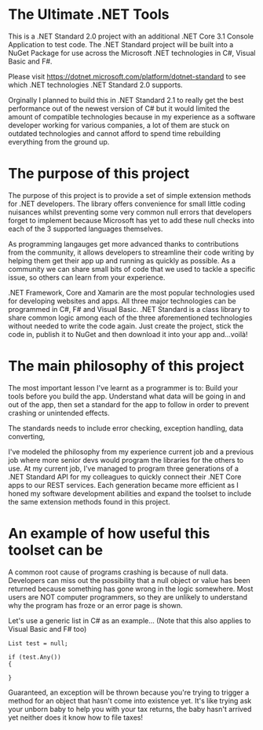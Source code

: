 # The Ultimate .NET Tools

This is a .NET Standard 2.0 project with an additional .NET Core 3.1 Console Application to test code. The .NET Standard project will be built into a NuGet Package for use across the Microsoft .NET technologies in C#, Visual Basic and F#.

Please visit <https://dotnet.microsoft.com/platform/dotnet-standard> to see which .NET technologies .NET Standard 2.0 supports. 

Orginally I planned to build this in .NET Standard 2.1 to really get the best performance out of the newest version of C# but it would limited the amount of compatible technologies because in my experience as a software developer working for various companies, a lot of them are stuck on outdated technologies and cannot afford to spend time rebuilding everything from the ground up.

# The purpose of this project

The purpose of this project is to provide a set of simple extension methods for .NET developers. The library offers convenience for small little coding nuisances whilst preventing some very common null errors that developers forget to implement because Microsoft has yet to add these null checks into each of the 3 supported languages themselves.

As programming langauges get more advanced thanks to contributions from the community, it allows developers to streamline their code writing by helping them get their app up and running as quickly as possible. As a community we can share small bits of code that we used to tackle a specific issue, so others can learn from your experience.

.NET Framework, Core and Xamarin are the most popular technologies used for developing websites and apps. All three major technologies can be programmed in C#, F# and Visual Basic. .NET Standard is a class library to share common logic among each of the three aforementioned technologies without needed to write the code again. Just create the project, stick the code in, publish it to NuGet and then download it into your app and...voilà!

# The main philosophy of this project

The most important lesson I've learnt as a programmer is to: Build your tools before you build the app. Understand what data will be going in and out of the app, then set a standard for the app to follow in order to prevent crashing or unintended effects.

The standards needs to include error checking, exception handling, data converting, 

I've modeled the philosophy from my experience current job and a previous job where more senior devs would program the libraries for the others to use. At my current job, I've managed to program three generations of a .NET Standard API for my colleagues to quickly connect their .NET Core apps to our REST services. Each generation became more efficient as I honed my software development abilities and expand the toolset to include the same extension methods found in this project.

# An example of how useful this toolset can be

A common root cause of programs crashing is because of null data. Developers can miss out the possibility that a null object or value has been returned because something has gone wrong in the logic somewhere. Most users are NOT computer programmers, so they are unlikely to understand why the program has froze or an error page is shown.

Let's use a generic list in C# as an example... (Note that this also applies to Visual Basic and F# too)

```
List test = null;

if (test.Any())
{
  
}
```

Guaranteed, an exception will be thrown because you're trying to trigger a method for an object that hasn't come into existence yet. It's like trying ask your unborn baby to help you with your tax returns, the baby hasn't arrived yet neither does it know how to file taxes!
